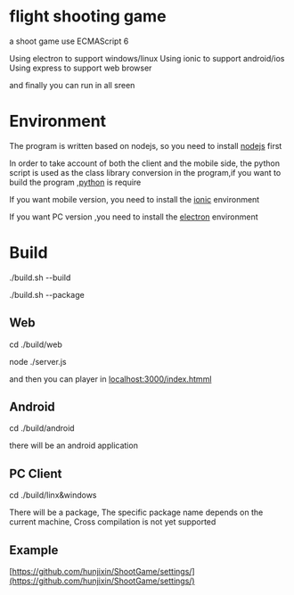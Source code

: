 
#  flight shooting game
a shoot game use ECMAScript 6

Using  electron to support windows/linux
Using  ionic to support android/ios
Using  express to support web browser

and finally you can run in all sreen

# Environment

The program is written based on nodejs, so you need to install [nodejs](https://nodejs.org/en/) first   </br>

In order to take account of both the client and the mobile side, the python script is used as the class library conversion in the program,if you want to build the program ,[python](https://www.python.org/download/releases/2.7/) is require

If you want  mobile version, you need to install the [ionic](http://ionicframework.com/getting-started) environment  </br>

If you want  PC version ,you need to install the [electron](https://electronjs.org) environment

# Build 

./build.sh --build </br>

./build.sh --package </br>

Web
----------

cd ./build/web 

node ./server.js

and then you can player in [localhost:3000/index.htmml](localhost:3000/index.htmml)

Android
-------

cd ./build/android 

there will be an android application

PC Client
----------
cd ./build/linx&windows

There will be a  package, The specific package name depends on the current machine, Cross compilation is not yet supported

Example
-------
[https://github.com/hunjixin/ShootGame/settings/](https://github.com/hunjixin/ShootGame/settings/)
</br>



